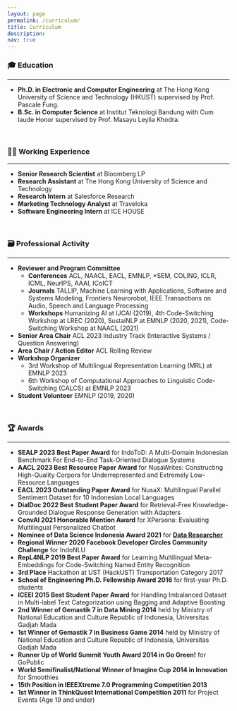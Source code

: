 ```yaml
---
layout: page
permalink: /curriculum/
title: Curriculum
description: 
nav: true
---
```

<h3>🎓 Education</h3>
<hr/>
<ul>
<li><b>Ph.D. in Electronic and Computer Engineering</b> at The Hong Kong University of Science and Technology (HKUST) supervised by Prof. Pascale Fung.</li>
<li><b>B.Sc. in Computer Science</b> at Institut Teknologi Bandung with Cum laude Honor supervised by Prof. Masayu Leylia Khodra.</li>
</ul>

<br/>
<h3>🧑‍💻 Working Experience</h3>
<hr/>
<ul>
<li><b>Senior Research Scientist</b> at Bloomberg LP</li>
<li><b>Research Assistant</b> at The Hong Kong University of Science and Technology</li>
<li><b>Research Intern</b> at Salesforce Research</li>
<li><b>Marketing Technology Analyst</b> at Traveloka</li>
<li><b>Software Engineering Intern</b> at ICE HOUSE</li>
</ul>

<br/>
<h3>🗃️ Professional Activity</h3>
<hr/>
<ul>
<li><b>Reviewer and Program Committee</b>
    <ul>
    <li><b>Conferences</b> ACL, NAACL, EACL, EMNLP, *SEM, COLING, ICLR, ICML, NeurIPS, AAAI, ICoICT</li>
    <li><b>Journals</b> TALLIP, Machine Learning with Applications, Software and Systems Modeling, Frontiers Neurorobot, IEEE Transactions on Audio, Speech and Language Processing</li>
    <li><b>Workshops</b> Humanizing AI at IJCAI (2019), 4th Code-Switching Workshop at LREC (2020), SustaiNLP at EMNLP (2020, 2021), Code-Switching Workshop at NAACL (2021)</li>
    </ul>
</li>
<li><b>Senior Area Chair</b>
ACL 2023 Industry Track (Interactive Systems / Question Answering)
</li>
<li><b>Area Chair / Action Editor</b>
ACL Rolling Review
</li>
<li><b>Workshop Organizer</b>
    <ul>
    <li>3rd Workshop of Multilingual Representation Learning (MRL) at EMNLP 2023</li>
    <li>6th Workshop of Computational Approaches to Linguistic Code-Switching (CALCS) at EMNLP 2023</li>
    </ul>
</li>
<li><b>Student Volunteer</b> EMNLP (2019, 2020)</li>
</ul>

<br/>
<h3>🏆 Awards</h3>
<hr/>
<ul>
<li><b>SEALP 2023 Best Paper Award</b> for IndoToD: A Multi-Domain Indonesian Benchmark For End-to-End Task-Oriented Dialogue Systems</li>
<li><b>AACL 2023 Best Resource Paper Award</b> for NusaWrites: Constructing High-Quality Corpora for
Underrepresented and Extremely Low-Resource Languages</li>
<li><b>EACL 2023 Outstanding Paper Award</b> for NusaX: Multilingual Parallel Sentiment Dataset for 10 Indonesian Local Languages</li>
<li><b>DialDoc 2022 Best Student Paper Award</b> for Retrieval-Free Knowledge-Grounded Dialogue Response Generation with Adapters</li>
<li><b>ConvAI 2021 Honorable Mention Award</b> for XPersona: Evaluating Multilingual Personalized Chatbot</li>
<li><b>Nominee of Data Science Indonesia Award 2021</b> for <b><a href="https://twitter.com/DSWeekends/status/1375440937048961025">Data Researcher</a></b></li>
<li><b>Regional Winner 2020 Facebook Developer Circles Community Challenge</b> for IndoNLU</li>
<li><b>RepL4NLP 2019 Best Paper Award</b> for Learning Multilingual Meta-Embeddings for Code-Switching Named Entity Recognition</li>
<li><b>3rd Place</b> Hackathon at UST (HackUST) Transportation Category 2017</li>
<li><b>School of Engineering Ph.D. Fellowship Award 2016</b> for first-year Ph.D. students</li>
<li><b>ICEEI 2015 Best Student Paper Award</b> for Handling Imbalanced Dataset in Multi-label Text Categorization using Bagging and Adaptive Boosting</li>
<li><b>2nd Winner of Gemastik 7 in Data Mining 2014</b> held by Ministry of National Education and Culture Republic of Indonesia, Universitas Gadjah Mada</li>
<li><b>1st Winner of Gemastik 7 in Business Game 2014</b> held by Ministry of National Education and Culture Republic of Indonesia, Universitas Gadjah Mada</li>
<li><b>Runner Up of World Summit Youth Award 2014 in Go Green!</b> for GoPublic</li>
<li><b>World Semifinalist/National Winner of Imagine Cup 2014 in Innovation</b> for Smoothies</li>
<li><b>15th Position in IEEEXtreme 7.0 Programming Competition 2013</b></li>
<li><b>
1st Winner in ThinkQuest International Competition 2011</b> for Project Events (Age 19 and under)</li>
</ul>
